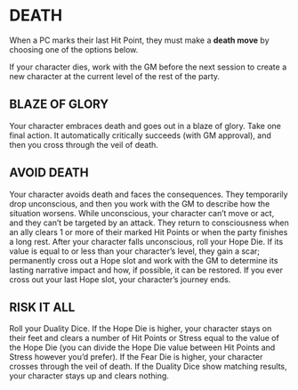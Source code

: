 # DEATH

When a PC marks their last Hit Point, they must make a **death move** by choosing one of the options below.

If your character dies, work with the GM before the next session to create a new character at the current level of the rest of the party.

## BLAZE OF GLORY

Your character embraces death and goes out in a blaze of glory. Take one final action. It automatically critically succeeds (with GM approval), and then you cross through the veil of death.

## AVOID DEATH

Your character avoids death and faces the consequences. They temporarily drop unconscious, and then you work with the GM to describe how the situation worsens. While unconscious, your character can’t move or act, and they can’t be targeted by an attack. They return to consciousness when an ally clears 1 or more of their marked Hit Points or when the party finishes a long rest. After your character falls unconscious, roll your Hope Die. If its value is equal to or less than your character’s level, they gain a scar; permanently cross out a Hope slot and work with the GM to determine its lasting narrative impact and how, if possible, it can be restored. If you ever cross out your last Hope slot, your character’s journey ends.

## RISK IT ALL

Roll your Duality Dice. If the Hope Die is higher, your character stays on their feet and clears a number of Hit Points or Stress equal to the value of the Hope Die (you can divide the Hope Die value between Hit Points and Stress however you’d prefer). If the Fear Die is higher, your character crosses through the veil of death. If the Duality Dice show matching results, your character stays up and clears nothing.
